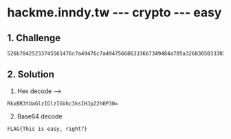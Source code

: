 # hackme.inndy.tw --- crypto --- easy

## 1. Challenge

```
526b78425233745561476c7a49476c7a4947566863336b7349484a705a3268305033303d
```

## 2. Solution

1. Hex decode -->

```
RkxBR3tUaGlzIGlzIGVhc3ksIHJpZ2h0P30=
```

2. Base64 decode

```
FLAG{This is easy, right?}
```

